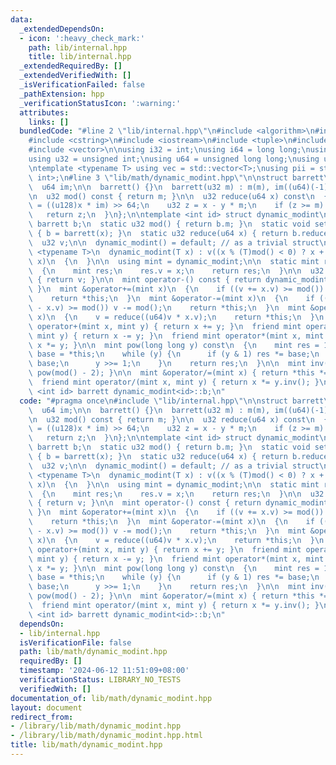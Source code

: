 ```yaml
---
data:
  _extendedDependsOn:
  - icon: ':heavy_check_mark:'
    path: lib/internal.hpp
    title: lib/internal.hpp
  _extendedRequiredBy: []
  _extendedVerifiedWith: []
  _isVerificationFailed: false
  _pathExtension: hpp
  _verificationStatusIcon: ':warning:'
  attributes:
    links: []
  bundledCode: "#line 2 \"lib/internal.hpp\"\n#include <algorithm>\n#include <cmath>\n\
    #include <cstring>\n#include <iostream>\n#include <tuple>\n#include <utility>\n\
    #include <vector>\n\nusing i32 = int;\nusing i64 = long long;\nusing i128 = __int128_t;\n\
    using u32 = unsigned int;\nusing u64 = unsigned long long;\nusing u128 = __uint128_t;\n\
    \ntemplate <typename T> using vec = std::vector<T>;\nusing pii = std::pair<int,\
    \ int>;\n#line 3 \"lib/math/dynamic_modint.hpp\"\n\nstruct barrett\n{\n  u32 m;\n\
    \  u64 im;\n\n  barrett() {}\n  barrett(u32 m) : m(m), im((u64)(-1) / m + 1) {}\n\
    \n  u32 mod() const { return m; }\n\n  u32 reduce(u64 x) const\n  {\n    u64 y\
    \ = ((u128)x * im) >> 64;\n    u32 z = x - y * m;\n    if (z >= m) z += m;\n \
    \   return z;\n  }\n};\n\ntemplate <int id> struct dynamic_modint\n{\n  static\
    \ barrett b;\n  static u32 mod() { return b.m; }\n  static void set_mod(u32 x)\
    \ { b = barrett(x); }\n  static u32 reduce(u64 x) { return b.reduce(x); }\n\n\
    \  u32 v;\n\n  dynamic_modint() = default; // as a trivial struct\n  template\
    \ <typename T>\n  dynamic_modint(T x) : v((x % (T)mod() < 0) ? x + (T)mod() :\
    \ x)\n  {\n  }\n\n  using mint = dynamic_modint;\n\n  static mint raw(u32 x)\n\
    \  {\n    mint res;\n    res.v = x;\n    return res;\n  }\n\n  u32 val() const\
    \ { return v; }\n\n  mint operator-() const { return dynamic_modint(mod() - v);\
    \ }\n  mint &operator+=(mint x)\n  {\n    if ((v += x.v) >= mod()) v -= mod();\n\
    \    return *this;\n  }\n  mint &operator-=(mint x)\n  {\n    if ((v += mod()\
    \ - x.v) >= mod()) v -= mod();\n    return *this;\n  }\n  mint &operator*=(mint\
    \ x)\n  {\n    v = reduce((u64)v * x.v);\n    return *this;\n  }\n  friend mint\
    \ operator+(mint x, mint y) { return x += y; }\n  friend mint operator-(mint x,\
    \ mint y) { return x -= y; }\n  friend mint operator*(mint x, mint y) { return\
    \ x *= y; }\n\n  mint pow(long long y) const\n  {\n    mint res = 1;\n    mint\
    \ base = *this;\n    while (y) {\n      if (y & 1) res *= base;\n      base *=\
    \ base;\n      y >>= 1;\n    }\n    return res;\n  }\n\n  mint inv() const { return\
    \ pow(mod() - 2); }\n\n  mint &operator/=(mint x) { return *this *= x.inv(); }\n\
    \  friend mint operator/(mint x, mint y) { return x *= y.inv(); }\n};\n\ntemplate\
    \ <int id> barrett dynamic_modint<id>::b;\n"
  code: "#pragma once\n#include \"lib/internal.hpp\"\n\nstruct barrett\n{\n  u32 m;\n\
    \  u64 im;\n\n  barrett() {}\n  barrett(u32 m) : m(m), im((u64)(-1) / m + 1) {}\n\
    \n  u32 mod() const { return m; }\n\n  u32 reduce(u64 x) const\n  {\n    u64 y\
    \ = ((u128)x * im) >> 64;\n    u32 z = x - y * m;\n    if (z >= m) z += m;\n \
    \   return z;\n  }\n};\n\ntemplate <int id> struct dynamic_modint\n{\n  static\
    \ barrett b;\n  static u32 mod() { return b.m; }\n  static void set_mod(u32 x)\
    \ { b = barrett(x); }\n  static u32 reduce(u64 x) { return b.reduce(x); }\n\n\
    \  u32 v;\n\n  dynamic_modint() = default; // as a trivial struct\n  template\
    \ <typename T>\n  dynamic_modint(T x) : v((x % (T)mod() < 0) ? x + (T)mod() :\
    \ x)\n  {\n  }\n\n  using mint = dynamic_modint;\n\n  static mint raw(u32 x)\n\
    \  {\n    mint res;\n    res.v = x;\n    return res;\n  }\n\n  u32 val() const\
    \ { return v; }\n\n  mint operator-() const { return dynamic_modint(mod() - v);\
    \ }\n  mint &operator+=(mint x)\n  {\n    if ((v += x.v) >= mod()) v -= mod();\n\
    \    return *this;\n  }\n  mint &operator-=(mint x)\n  {\n    if ((v += mod()\
    \ - x.v) >= mod()) v -= mod();\n    return *this;\n  }\n  mint &operator*=(mint\
    \ x)\n  {\n    v = reduce((u64)v * x.v);\n    return *this;\n  }\n  friend mint\
    \ operator+(mint x, mint y) { return x += y; }\n  friend mint operator-(mint x,\
    \ mint y) { return x -= y; }\n  friend mint operator*(mint x, mint y) { return\
    \ x *= y; }\n\n  mint pow(long long y) const\n  {\n    mint res = 1;\n    mint\
    \ base = *this;\n    while (y) {\n      if (y & 1) res *= base;\n      base *=\
    \ base;\n      y >>= 1;\n    }\n    return res;\n  }\n\n  mint inv() const { return\
    \ pow(mod() - 2); }\n\n  mint &operator/=(mint x) { return *this *= x.inv(); }\n\
    \  friend mint operator/(mint x, mint y) { return x *= y.inv(); }\n};\n\ntemplate\
    \ <int id> barrett dynamic_modint<id>::b;\n"
  dependsOn:
  - lib/internal.hpp
  isVerificationFile: false
  path: lib/math/dynamic_modint.hpp
  requiredBy: []
  timestamp: '2024-06-12 11:51:09+08:00'
  verificationStatus: LIBRARY_NO_TESTS
  verifiedWith: []
documentation_of: lib/math/dynamic_modint.hpp
layout: document
redirect_from:
- /library/lib/math/dynamic_modint.hpp
- /library/lib/math/dynamic_modint.hpp.html
title: lib/math/dynamic_modint.hpp
---
```

